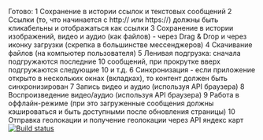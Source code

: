 Готово:
1 Сохранение в истории ссылок и текстовых сообщений
2 Ссылки (то, что начинается с http:// или https://) должны быть кликабельны и отображаться как ссылки
3 Сохранение в истории изображений, видео и аудио (как файлов) - через Drag & Drop и через иконку загрузки (скрепка в большинстве мессенджеров)
4 Скачивание файлов (на компьютер пользователя)
5 Ленивая подгрузка: сначала подгружаются последние 10 сообщений, при прокрутке вверх подгружаются следующие 10 и т.д.
6 Синхронизация - если приложение открыто в нескольких окнах (вкладках), то контент должен быть синхронизирован
7 Запись видео и аудио (используя API браузера)
8 Воспроизведение видео/аудио (используя API браузера)
9 Работа в оффлайн-режиме (при это загруженные сообщения должны кэшироваться и быть доступными после обновления страницы)
10 Отправка геолокации и получение геолокации через API яндекс карт
[![Build status](https://ci.appveyor.com/api/projects/status/x4oe8l1tao90nv2b?svg=true)](https://ci.appveyor.com/project/tarapiygin/chaos-organizer-frontend)